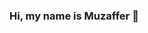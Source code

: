 ### Hi, my name is Muzaffer 👋

<!--
**muzafferugur/muzafferugur** is a ✨ _special_ ✨ repository because its `README.md` (this file) appears on your GitHub profile.
